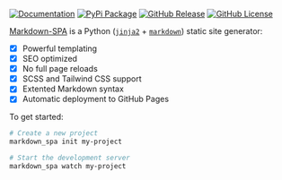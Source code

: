 [![Documentation](https://img.shields.io/badge/Documentation-grey?&logo=read-the-docs)](https://mrspaar.github.io/Markdown-SPA/)
[![PyPi Package](https://img.shields.io/badge/pip%20install-markdown_spa-blue?&logo=pypi)](https://pypi.org/project/markdown_spa/)
[![GitHub Release](https://img.shields.io/github/v/release/mrspaar/Markdown-SPA?&logo=github)](https://github.com/mrspaar/Markdown-SPA/releases)
[![GitHub License](https://img.shields.io/github/license/mrspaar/Markdown-SPA?&logo=github)](https://github.com/mrspaar/Markdown-SPA/blob/master/LICENSE)

[Markdown-SPA](https://pypi.org/project/Markdown-SPA) is a Python ([`jinja2`](https://pypi.org/project/Jinja2/) + [`markdown`](https://pypi.org/project/Markdown/)) static site generator:

- [x] Powerful templating
- [x] SEO optimized
- [x] No full page reloads
- [x] SCSS and Tailwind CSS support
- [x] Extented Markdown syntax
- [x] Automatic deployment to GitHub Pages

To get started:
```bash
# Create a new project
markdown_spa init my-project

# Start the development server
markdown_spa watch my-project
```
